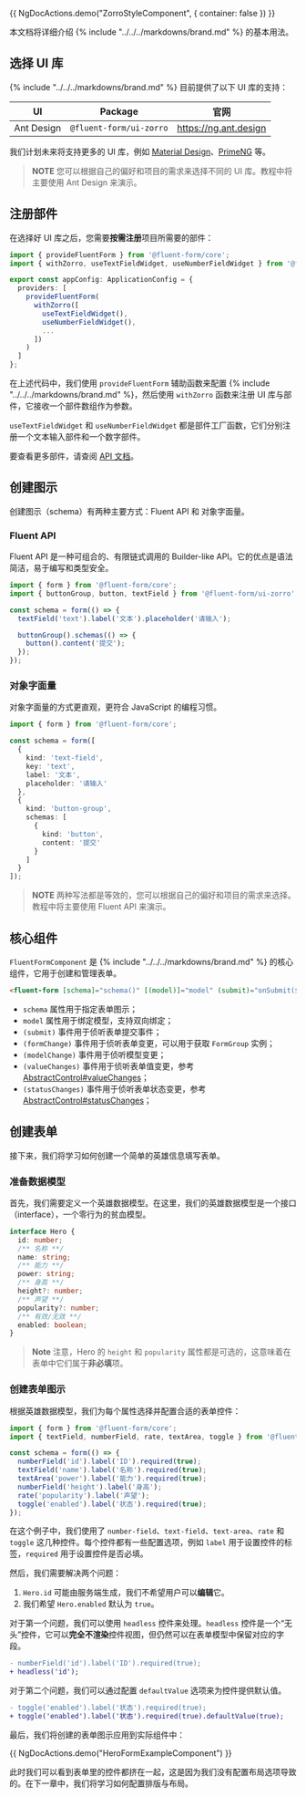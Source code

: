 {{ NgDocActions.demo("ZorroStyleComponent", { container: false }) }}

本文档将详细介绍 {% include "../../../markdowns/brand.md" %} 的基本用法。

## 选择 UI 库

{% include "../../../markdowns/brand.md" %} 目前提供了以下 UI 库的支持：

| UI         | Package                 | 官网                  |
| ---------- | ----------------------- | --------------------- |
| Ant Design | `@fluent-form/ui-zorro` | https://ng.ant.design |


<!-- - @fluent-form/ui-zorro - [NG-ZORRO - Ant Design of Angular](https://ng.ant.design) -->

我们计划未来将支持更多的 UI 库，例如 [Material Design](https://material.angular.io)、[PrimeNG](https://primeng.org/) 等。

> **NOTE**
> 您可以根据自己的偏好和项目的需求来选择不同的 UI 库。教程中将主要使用 Ant Design 来演示。

## 注册部件

在选择好 UI 库之后，您需要**按需注册**项目所需要的部件：

```ts
import { provideFluentForm } from '@fluent-form/core';
import { withZorro, useTextFieldWidget, useNumberFieldWidget } from '@fluent-form/ui-zorro';

export const appConfig: ApplicationConfig = {
  providers: [
    provideFluentForm(
      withZorro([
        useTextFieldWidget(),
        useNumberFieldWidget(),
        ...
      ])
    )
  ]
};
```

在上述代码中，我们使用 `provideFluentForm` 辅助函数来配置 {% include "../../../markdowns/brand.md" %}，然后使用 `withZorro` 函数来注册 UI 库与部件，它接收一个部件数组作为参数。

`useTextFieldWidget` 和 `useNumberFieldWidget` 都是部件工厂函数，它们分别注册一个文本输入部件和一个数字部件。

要查看更多部件，请查阅 [API 文档](/api)。

## 创建图示

创建图示（schema）有两种主要方式：Fluent API 和 对象字面量。

### Fluent API

Fluent API 是一种可组合的、有限链式调用的 Builder-like API。它的优点是语法简洁，易于编写和类型安全。

```ts
import { form } from '@fluent-form/core';
import { buttonGroup, button, textField } from '@fluent-form/ui-zorro';

const schema = form(() => {
  textField('text').label('文本').placeholder('请输入');

  buttonGroup().schemas(() => {
    button().content('提交');
  });
});
```

### 对象字面量

对象字面量的方式更直观，更符合 JavaScript 的编程习惯。

```ts
import { form } from '@fluent-form/core';

const schema = form([
  {
    kind: 'text-field',
    key: 'text',
    label: '文本',
    placeholder: '请输入'
  },
  {
    kind: 'button-group',
    schemas: [
      {
        kind: 'button',
        content: '提交'
      }
    ]
  }
]);
```

> **NOTE**
> 两种写法都是等效的，您可以根据自己的偏好和项目的需求来选择。教程中将主要使用 Fluent API 来演示。

## 核心组件

`FluentFormComponent` 是 {% include "../../../markdowns/brand.md" %} 的核心组件，它用于创建和管理表单。

```html
<fluent-form [schema]="schema()" [(model)]="model" (submit)="onSubmit($event)" />
```

- `schema` 属性用于指定表单图示；
- `model` 属性用于绑定模型，支持双向绑定；
- `(submit)` 事件用于侦听表单提交事件；
- `(formChange)` 事件用于侦听表单变更，可以用于获取 `FormGroup` 实例；
- `(modelChange)` 事件用于侦听模型变更；
- `(valueChanges)` 事件用于侦听表单值变更，参考 [AbstractControl#valueChanges](https://angular.cn/api/forms/AbstractControl#valueChanges)；
- `(statusChanges)` 事件用于侦听表单状态变更，参考 [AbstractControl#statusChanges](https://angular.cn/api/forms/AbstractControl#statusChanges)；

## 创建表单

接下来，我们将学习如何创建一个简单的英雄信息填写表单。

### 准备数据模型

首先，我们需要定义一个英雄数据模型。在这里，我们的英雄数据模型是一个接口（interface），一个零行为的贫血模型。

```ts
interface Hero {
  id: number;
  /** 名称 **/
  name: string;
  /** 能力 **/
  power: string;
  /** 身高 **/
  height?: number;
  /** 声望 **/
  popularity?: number;
  /** 有效/无效 **/
  enabled: boolean;
}
```

> **Note**
> 注意，Hero 的 `height` 和 `popularity` 属性都是可选的，这意味着在表单中它们属于**非必填**项。

### 创建表单图示

根据英雄数据模型，我们为每个属性选择并配置合适的表单控件：

```ts
import { form } from '@fluent-form/core';
import { textField, numberField, rate, textArea, toggle } from '@fluent-form/ui-zorro';

const schema = form(() => {
  numberField('id').label('ID').required(true);
  textField('name').label('名称').required(true);
  textArea('power').label('能力').required(true);
  numberField('height').label('身高');
  rate('popularity').label('声望');
  toggle('enabled').label('状态').required(true);
});
```

在这个例子中，我们使用了 `number-field`、`text-field`、`text-area`、`rate` 和 `toggle` 这几种控件。每个控件都有一些配置选项，例如 `label` 用于设置控件的标签，`required` 用于设置控件是否必填。

然后，我们需要解决两个问题：

1. `Hero.id` 可能由服务端生成，我们不希望用户可以**编辑**它。
2. 我们希望 `Hero.enabled` 默认为 `true`。

对于第一个问题，我们可以使用 `headless` 控件来处理。`headless` 控件是一个“无头”控件，它可以**完全不渲染**控件视图，但仍然可以在表单模型中保留对应的字段。

```diff
- numberField('id').label('ID').required(true);
+ headless('id');
```

对于第二个问题，我们可以通过配置 `defaultValue` 选项来为控件提供默认值。

```diff
- toggle('enabled').label('状态').required(true);
+ toggle('enabled').label('状态').required(true).defaultValue(true);
```
最后，我们将创建的表单图示应用到实际组件中：

{{ NgDocActions.demo("HeroFormExampleComponent") }}

此时我们可以看到表单里的控件都挤在一起，这是因为我们没有配置布局选项导致的。在下一章中，我们将学习如何配置排版与布局。
